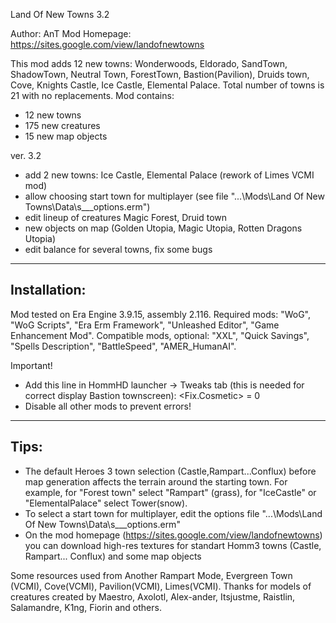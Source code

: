 Land Of New Towns  3.2

Author:   	AnT
Mod Homepage:	https://sites.google.com/view/landofnewtowns

This mod adds 12 new towns: Wonderwoods, Eldorado, SandTown, ShadowTown, Neutral Town, ForestTown, Bastion(Pavilion), Druids town, Cove, Knights Castle, Ice Castle, Elemental Palace.  Total number of towns is 21 with no replacements.
Mod contains:
+ 12 new towns
+ 175 new creatures
+ 15 new map objects

ver. 3.2
* add 2 new towns: Ice Castle, Elemental Palace (rework of Limes VCMI mod)
* allow choosing start town for multiplayer (see file "...\Mods\Land Of New Towns\Data\s\___options.erm") 
* edit lineup of creatures Magic Forest, Druid town
* new objects on map (Golden Utopia, Magic Utopia, Rotten Dragons Utopia)
* edit balance for several towns, fix some bugs

------------------------------------------------
Installation:
------------------------------------------------
Mod tested on Era Engine 3.9.15, assembly 2.116. 
Required mods: "WoG", "WoG Scripts", "Era Erm Framework", "Unleashed Editor", "Game Enhancement Mod".
Сompatible mods, optional: "XXL", "Quick Savings", "Spells Description", "BattleSpeed", "AMER_HumanAI".	

Important! 
* Add this line in HommHD launcher -> Tweaks tab  (this is needed for correct display  Bastion townscreen):
  <Fix.Cosmetic> = 0 
* Disable all other mods to prevent errors! 



-------------------------------------------------
Tips:
-------------------------------------------------
* The default Heroes 3 town selection (Castle,Rampart...Conflux) before map generation affects the terrain around the starting town.   For example, for "Forest town" select "Rampart" (grass), for "IceCastle" or "ElementalPalace" select Tower(snow).
* To select a start town for multiplayer, edit the options file "...\Mods\Land Of New Towns\Data\s\___options.erm"
* On the mod homepage (https://sites.google.com/view/landofnewtowns)  you can download high-res textures for standart Homm3 towns (Castle, Rampart... Conflux) and some map objects




Some resources used from Another Rampart Mode, Evergreen Town (VCMI), Cove(VCMI), Pavilion(VCMI), Limes(VCMI). Thanks for models of creatures created by Maestro, Axolotl, Alex-ander, Itsjustme, Raistlin, Salamandre, K1ng, Fiorin and others.

